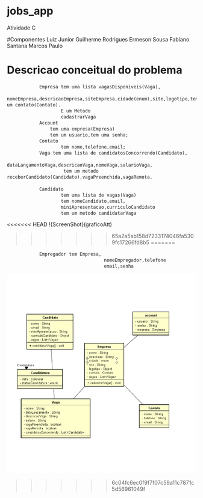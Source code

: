 ﻿
# jobs_app
Atividade C


#Componentes 
	Luiz Junior
	Guilherme Rodrigues
	Ermeson Sousa 
	Fabiano Santana
	Marcos Paulo
  #
# Descricao conceitual do  problema



                Empresa tem uma lista vagasDisponiveis(Vaga),
                        nomeEmpresa,descricaoEmpresa,siteEmpresa,cidade(enum),site,logotipo,tem um contato(Contato). 
                        E um Metodo
                        cadastrarVaga
                Account 
                    tem uma empresa(Empresa)
                    tem um usuario,tem uma senha;            
                Contato
                        tem nome,telefone,email;
                Vaga tem uma lista de candidatosConcorrendo(Candidato),
                         dataLançamentoVaga,descricaoVaga,nomeVaga,salarioVaga,
                         tem um metodo receberCandidato(Candidato),vagaPreenchida,vagaRemota.
                
                Candidato 
                        tem uma lista de vagas(Vaga) 
                        tem nomeCandidato,email,
                        miniApresentacao,curriculoCandidato
                        tem um metodo candidatarVaga
<<<<<<< HEAD
!{ScreenShot}(graficoAtt)
>>>>>>> 65a2a5ab158d7233174046fa5309fc17266fd8b5
=======

                Empregador tem Empresa,
                                       	nomeEmpregador,telefone
                                        email,senha

![ScreenShot](graficoAtt.png)
>>>>>>> 6c04fc6ec0f9f7f07c59a11c7871c5d56961049f
